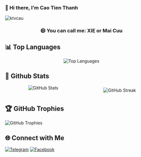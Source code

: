 ### 👋 Hi there, I'm Cao Tien Thanh

<p align="left"> <img src="https://komarev.com/ghpvc/?username=ktvcau&label=Views&color=blue&style=plastic" alt="ktvcau" /> </p>

<h3 align="center">😄 You can call me: XIE or Mai Cuu</h3>

## 📊 Top Languages

<div align="center">
  <img src="https://github-readme-stats.vercel.app/api/top-langs/?username=ktvcau&theme=radical&hide_border=false&layout=compact" alt="Top Languages" />
</div>

## 📶 Github Stats

<div style="display: flex; flex-direction: row; justify-content: space-between; align-items: center;">
    <div style="flex: 1; text-align: center;">
        <img src="https://github-readme-stats.vercel.app/api?username=ktvcau&theme=radical&hide_border=false" alt="GitHub Stats" />
        <br/>
        <br/>
    </div>
    <div style="flex: 1; text-align: center;">
        <img src="https://github-readme-streak-stats.herokuapp.com/?user=ktvcau&theme=radical&hide_border=false" alt="GitHub Streak" />
    </div>
</div>

## 🏆 GitHub Trophies

![GitHub Trophies](https://github-trophies.vercel.app/?username=ktvcau&theme=radical&no-frame=false&no-bg=true&margin-w=4)

## 🌐 Connect with Me

[![Telegram](https://img.shields.io/badge/Telegram-2CA5E0?style=for-the-badge&logo=telegram&logoColor=white)](https://t.me/ktvcau)
[![Facebook](https://img.shields.io/badge/Facebook-%231877F2.svg?style=for-the-badge&logo=Facebook&logoColor=white)](https://facebook.com/nguyrn.xie)
